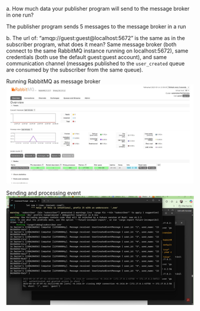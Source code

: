 a. How much data your publisher program will send to the message broker in one run?

The publisher program sends 5 messages to the message broker in a run

b. The url of: “amqp://guest:guest@localhost:5672” is the same as in the subscriber program, what does it mean?
Same message broker (both connect to the same RabbitMQ instance running on localhost:5672), same credentials (both use the default guest:guest account), and same communication channel (messages published to the `user_created` queue are consumed by the subscriber from the same queue).

Running RabbitMQ as message broker
![alt text](rabbit1.jpg)

Sending and processing event
![alt text](rabbit2.jpg)